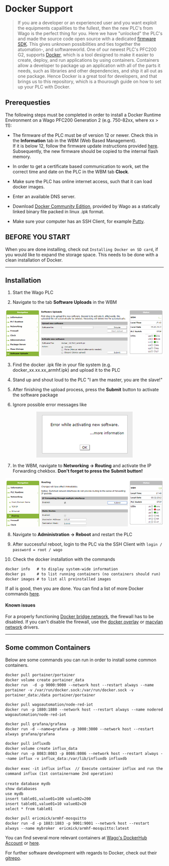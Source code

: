 
# Docker Support

> If you are a developer or an experienced user and you want exploit the equipments capailities to the fullest, then the new PLC's from Wago is the perfect thing for you. Here we have "unlocked" the PLC's and made the source code open source with a dedicated [firmware SDK](https://github.com/WAGO/pfc-firmware-sdk). This gives unknown possibilities and ties together the atuomation-, and softwareworld. One of our newest PLC's PFC200 G2, supports [Docker](https://www.docker.com/why-docker), which is a tool designed to make it easier to create, deploy, and run applications by using containers. Containers allow a developer to package up an application with all of the parts it needs, such as libraries and other dependencies, and ship it all out as one package. Hence Docker is a great tool for developers, and that brings us to this repository, which is a thourough guide on how to set up your PLC with Docker.


## Prerequesties

The following steps must be completed in order to install a Docker Runtime Environment on a Wago PFC200 Generation 2 (e.g. 750-82xx, where xx > 11):

- The firmware of the PLC must be of version 12 or newer. Check this in the **Information** tab in the WBM (Web Based Management). \
If it is below 12, follow the firmware update instructions provided [here](https://github.com/Wago-Norge/Wago-Fastvare-Oppdatering).
Subsequently, the new firmware should be copied to the internal flash memory.

- In order to get a certificate based communication to work, set the correct time and date on the PLC in the WBM tab **Clock**.

- Make sure the PLC has online internet access, such that it can load docker images.

- Enter an available DNS server.

- Download [Docker Community Edition](https://github.com/WAGO/docker-ipk/releases), provided by Wago as a statically linked binary file packed in linux .ipk format.

- Make sure your computer has an SSH Client, for example [Putty](https://www.putty.org).


## BEFORE YOU START
When you are done installing, check out `Installing Docker on SD card`, if you would like to expand the storage space. 
This needs to be done with a clean installation of Docker. 


----------------------------------------------------------------------------------------



## Installation

1. Start the Wago PLC


2. Navigate to the tab **Software Uploads** in the WBM
<div align="center">
  <img src="img\install_docker_ipk.png" >
</div>


3. Find the docker .ipk file in your file system (e.g. docker_xx.xx.xx_armhf.ipk) and upload it to the PLC


4. Stand up and shout loud to the PLC "I am the master, you are the slave!"


5. After finishing the upload process, press the **Submit** button to activate the software package


6. Ignore possible error messages like
<div align="center">
  <img src="img\error_while_activationg.png" >
</div>


7. In the WBM, navigate to **Networking -> Routing** and activate the IP Forwarding chekbox. **Don't forget to press the Submit button!**
<div align="center">
  <img src="img\ipforwarding.png" >
</div>


8. Navigate to **Administration -> Reboot** and restart the PLC


9. After successful reboot, login to the PLC via the SSH Client with `login / password = root / wago`


10. Check the docker installation with the commands
```hack
docker info   # to display system-wide information
docker ps     # to list running containers (no containers should run)
docker images # to list all preinstalled images
 ```
If all is good, then you are done. You can find a list of more Docker commands [here](https://docs.docker.com/engine/reference/commandline/docker/).

#### Known issues
For a properly functioning [Docker bridge network](https://youtu.be/Js_140tDlVI), the firewall has to be disabled. If you can't disable the firewall, use the [docker overlay](https://docs.docker.com/network/overlay/) or [macvlan network](https://docs.docker.com/network/macvlan/) drivers.





----------------------------------------------------------------------------------------
## Some common Containers

Below are some commands you can run in order to install some common containers.


```
docker pull portainer/portainer
docker volume create portainer_data
docker run  -d -p 9000:9000 --network host --restart always --name portainer -v /var/run/docker.sock:/var/run/docker.sock -v portainer_data:/data portainer/portainer
```


```
docker pull wagoautomation/node-red-iot
docker run -p 1880:1880 --network host --restart always --name nodered wagoautomation/node-red-iot
```


```
docker pull grafana/grafana
docker run -d --name=grafana -p 3000:3000 --network host --restart always grafana/grafana
```


```
docker pull influxdb
docker volume create influx_data
docker run -p 8083:8083 -p 8086:8086 --network host --restart always --name influx -v influx_data:/var/lib/influxdb influxdb

docker exec -it influx influx  // Execute container influx and run the command influx (1st containername 2nd operation)

create database mydb
show databases
use mydb
insert table01,value01=100 value02=200
insert table01,value01=10 value02=20
select * from table01
```


```
docker pull ericmick/armhf-mosquitto
docker run -d -p 1883:1883 -p 9001:9001 --network host --restart always --name mybroker  ericmick/armhf-mosquitto:latest
```


You can find several more relevant containers at [Wago's DockerHub Account](https://hub.docker.com/u/wagoautomation) or [here](https://hub.docker.com/search?q=wagoautomation&type=image).


For further software development with regards to Docker, check out their [gitrepo](https://github.com/docker/docker-ce).
